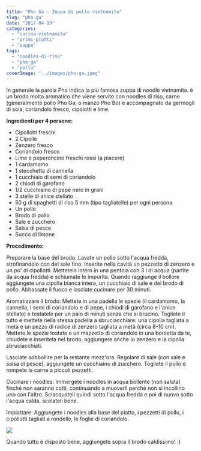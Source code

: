 ```yaml
---
title: "Pho Ga - Zuppa di pollo vietnamita"
slug: "pho-ga"
date: "2017-04-19"
categories: 
  - "cucina-vietnamita"
  - "primi-piatti"
  - "zuppe"
tags: 
  - "noodles-di-riso"
  - "pho-ga"
  - "pollo"
coverImage: "../images/pho-ga.jpeg"
---
```


In generale la parola Pho indica la più famosa zuppa di noodle vietnamita. é un brodo molto aromatico che viene servito con noodles di riso, carne (generalmente pollo Pho Ga, o manzo Pho Bo) e accompagnato da germogli di soia, coriandolo fresco, cipolotti e lime.

**Ingredienti per 4 persone:**

- Cipollotti freschi
- 2 Cipolle
- Zenzero fresco
- Coriandolo fresco
- Lime e peperoncino freschi rossi (a piacere)
- 1 cardamomo
- 1 stecchetta di cannella
- 1 cucchiaio di semi di coriandolo
- 2 chiodi di garofano
- 1/2 cucchiaino di pepe nero in grani
- 3 stelle di anice stellato
- 50 g di spaghetti di riso 5 mm (tipo tagliatelle) per ogni persona
- Un pollo
- Brodo di pollo
- Sale e zucchero
- Salsa di pesce
- Succo di limone

**Procedimento:**

Preparare la base del brodo: Lavate un pollo sotto l'acqua fredda, strofinandolo con del sale fino. Inserite nella cavità un pezzetto di zenzero e un po' di cipollotti. Mettetelo intero in una pentola con 3 l di acqua (partite da acqua fredda) e schiumate le impurità. Quando raggiunge il bollore aggiungete una cipolla bianca intera, un cucchiaio di sale e del brodo di pollo. Abbassate il fuoco e lasciate cucinare per 30 minuti.

Aromatizzare il brodo: Mettete in una padella le spezie (il cardamomo, la cannella, i semi di coriandolo e di pepe, i chiodi di garofano e l'anice stellato) e tostatele per un paio di minuti senza che si brucino. Togliete il tutto e mettete nella stessa padella a sbruciacchiare: una cipolla tagliata a metà e un pezzo di radice di zenzero tagliata a metà (circa 8-10 cm). Mettete le spezie tostate e un mazzetto di coriandolo in una borsetta da te, chiudete e inseritela nel brodo, aggiungere anche lo zenzero e la cipolla sbruciacchiati.

Lasciate sobbollire per la restante mezz'ora. Regolare di sale (con sale e salsa di pesce), aggiungete un cucchiaino di zucchero. Togliete il pollo e rompete la carne a piccoli pezzetti.

Cucinare i noodles: Immergete i noodles in acqua bollente (non salata) finché non saranno cotti, continuando a muoverli perché non si incollino uno con l'altro. Sciacquateli quindi sotto l'acqua fredda e poi di nuovo sotto l'acqua calda, scolateli bene.

Impiattare: Aggiungete i noodles alla base del piatto, i pezzetti di pollo, i cipollotti tagliati a rondelle, le foglie di coriandolo.

![](http://176.9.41.35:8000/wp-content/uploads/2017/04/pho-ga1.jpeg)

Quando tutto è disposto bene, aggiungete sopra il brodo caldissimo! :)

